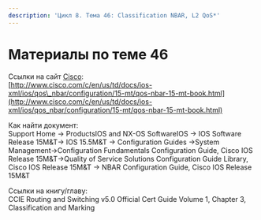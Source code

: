 ```yaml
---
description: 'Цикл 8. Тема 46: Classification NBAR, L2 QoS*'
---
```


# Материалы по теме 46

Ссылки на сайт [Cisco](http://www.cisco.com/):  
[http://www.cisco.com/c/en/us/td/docs/ios-xml/ios/qos\_nbar/configuration/15-mt/qos-nbar-15-mt-book.html](http://www.cisco.com/c/en/us/td/docs/ios-xml/ios/qos_nbar/configuration/15-mt/qos-nbar-15-mt-book.html)

Как найти документ:  
Support Home → ProductsIOS and NX-OS SoftwareIOS → IOS Software Release 15M&T→ IOS 15.5M&T → Configuration Guides →System Management→Configuration Fundamentals Configuration Guide, Cisco IOS Release 15M&T→Quality of Service Solutions Configuration Guide Library, Cisco IOS Release 15M&T → NBAR Configuration Guide, Cisco IOS Release 15M&T

Ссылки на книгу/главу:  
CCIE Routing and Switching v5.0 Official Cert Guide Volume 1, Chapter 3, Classification and Marking

